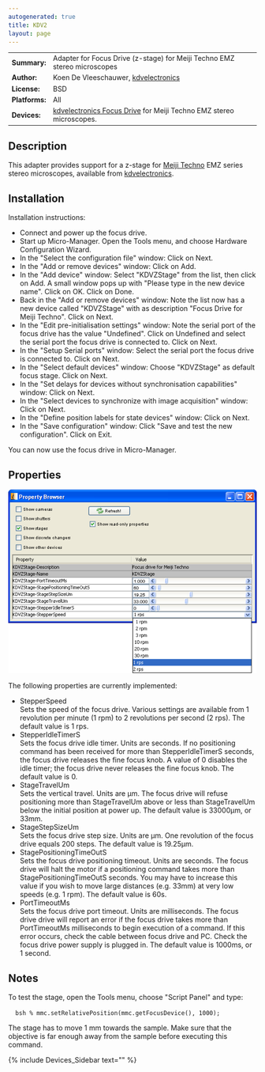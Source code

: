 ```yaml
---
autogenerated: true
title: KDV2
layout: page
---
```


|                |                                                                                                                                |
| -------------- | ------------------------------------------------------------------------------------------------------------------------------ |
| **Summary:**   | Adapter for Focus Drive (z-stage) for Meiji Techno EMZ stereo microscopes                                                      |
| **Author:**    | Koen De Vleeschauwer, [kdvelectronics](http://www.kdvelectronics.eu)                                                           |
| **License:**   | BSD                                                                                                                            |
| **Platforms:** | All                                                                                                                            |
| **Devices:**   | [kdvelectronics Focus Drive](http://www.kdvelectronics.eu/focusdrive/FocusDrive.html) for Meiji Techno EMZ stereo microscopes. |

## Description

This adapter provides support for a z-stage for [Meiji
Techno](http://www.meijitechno.com/index1.htm) EMZ series stereo
microscopes, available from
[kdvelectronics](http://www.kdvelectronics.eu/focusdrive/FocusDrive.html).

## Installation

Installation instructions:

  - Connect and power up the focus drive.
  - Start up Micro-Manager. Open the Tools menu, and choose Hardware
    Configuration Wizard.
  - In the "Select the configuration file" window: Click on Next.
  - In the "Add or remove devices" window: Click on Add.
  - In the "Add device" window: Select "KDVZStage" from the list, then
    click on Add. A small window pops up with "Please type in the new
    device name". Click on OK. Click on Done.
  - Back in the "Add or remove devices" window: Note the list now has a
    new device called "KDVZStage" with as description "Focus Drive for
    Meiji Techno". Click on Next.
  - In the "Edit pre-initialisation settings" window: Note the serial
    port of the focus drive has the value "Undefined". Click on
    Undefined and select the serial port the focus drive is connected
    to. Click on Next.
  - In the "Setup Serial ports" window: Select the serial port the focus
    drive is connected to. Click on Next.
  - In the "Select default devices" window: Choose "KDVZStage" as
    default focus stage. Click on Next.
  - In the "Set delays for devices without synchronisation capabilities"
    window: Click on Next.
  - In the "Select devices to synchronize with image acquisition"
    window: Click on Next.
  - In the "Define position labels for state devices" window: Click on
    Next.
  - In the "Save configuration" window: Click "Save and test the new
    configuration". Click on Exit.

You can now use the focus drive in Micro-Manager.

## Properties

![Kdv\_focus\_drive\media/_settings.png](media/Kdv_focus_drive_settings.png
"media/Kdv_focus_drive_settings.png")

The following properties are currently implemented:

  - StepperSpeed  
    Sets the speed of the focus drive. Various settings are available
    from 1 revolution per minute (1 rpm) to 2 revolutions per second (2
    rps). The default value is 1 rps.
  - StepperIdleTimerS  
    Sets the focus drive idle timer. Units are seconds. If no
    positioning command has been received for more than
    StepperIdleTimerS seconds, the focus drive releases the fine focus
    knob. A value of 0 disables the idle timer; the focus drive never
    releases the fine focus knob. The default value is 0.
  - StageTravelUm  
    Sets the vertical travel. Units are µm. The focus drive will refuse
    positioning more than StageTravelUm above or less than StageTravelUm
    below the initial position at power up. The default value is
    33000µm, or 33mm.
  - StageStepSizeUm  
    Sets the focus drive step size. Units are µm. One revolution of the
    focus drive equals 200 steps. The default value is 19.25µm.
  - StagePositioningTimeOutS  
    Sets the focus drive positioning timeout. Units are seconds. The
    focus drive will halt the motor if a positioning command takes more
    than StagePositioningTimeOutS seconds. You may have to increase this
    value if you wish to move large distances (e.g. 33mm) at very low
    speeds (e.g. 1 rpm). The default value is 60s.
  - PortTimeoutMs  
    Sets the focus drive port timeout. Units are milliseconds. The focus
    drive drive will report an error if the focus drive takes more than
    PortTimeoutMs milliseconds to begin execution of a command. If this
    error occurs, check the cable between focus drive and PC. Check the
    focus drive power supply is plugged in. The default value is 1000ms,
    or 1 second.

## Notes

To test the stage, open the Tools menu, choose "Script Panel" and type:

`  bsh % mmc.setRelativePosition(mmc.getFocusDevice(), 1000);`

The stage has to move 1 mm towards the sample. Make sure that the
objective is far enough away from the sample before executing this
command.

{% include Devices_Sidebar text="" %}
